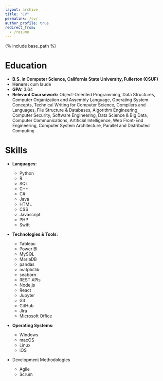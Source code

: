 ```yaml
---
layout: archive
title: "CV"
permalink: /cv/
author_profile: true
redirect_from:
  - /resume
---
```


{% include base_path %}

Education
======
* **B.S. in Computer Science, California State University, Fullerton (CSUF)**
* **Honors:** cum laude
* **GPA:** 3.64
* **Relevant Coursework:** Object-Oriented Programming, Data Structures, Computer Organization and Assembly
Language, Operating System Concepts, Technical Writing for Computer Science, Compilers and Languages, File
Structure & Databases, Algorithm Engineering, Computer Security, Software Engineering, Data Science & Big
Data, Computer Communications, Artificial Intelligence, Web Front-End Engineering, Computer System
Architecture, Parallel and Distributed Computing

Skills
======
* **Languages:**
  * Python
  * R
  * SQL
  * C++
  * C#
  * Java
  * HTML
  * CSS
  * Javascript
  * PHP
  * Swift

* **Technologies & Tools:**
  * Tableau
  * Power BI
  * MySQL
  * MariaDB
  * pandas
  * matplotlib
  * seaborn
  * REST APIs
  * Node.js
  * React
  * Jupyter
  * Git
  * GitHub
  * Jira
  * Microsoft Office

* **Operating Systems:**
  * Windows
  * macOS
  * Linux
  * iOS
* Development Methodologies
  * Agile
  * Scrum
